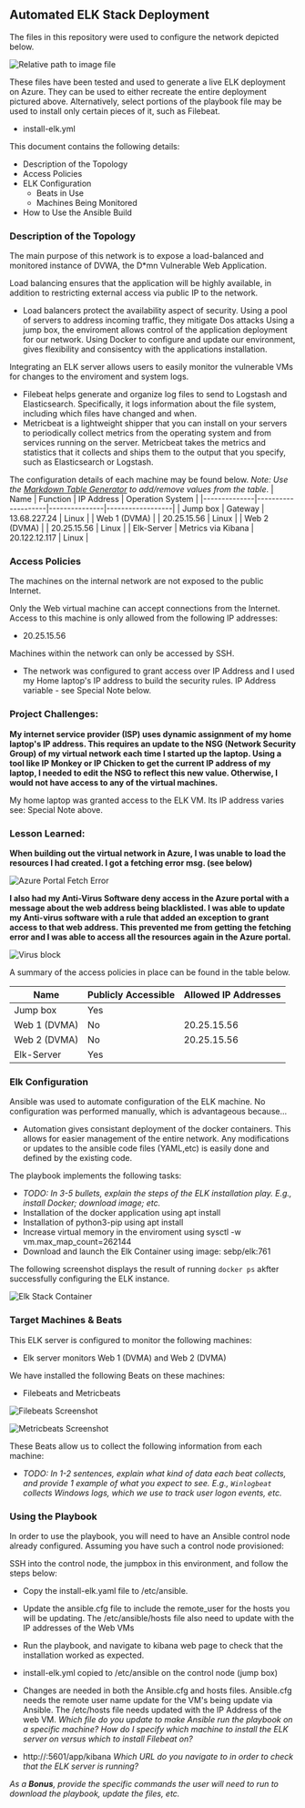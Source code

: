 ## Automated ELK Stack Deployment

The files in this repository were used to configure the network depicted below.



![Relative path to image file](../../blob/main/Images/Project%201%20Network%20Diagram.drawio.png)




These files have been tested and used to generate a live ELK deployment on Azure. They can be used to either recreate the entire deployment pictured above. Alternatively, select portions of the playbook file may be used to install only certain pieces of it, such as Filebeat.

  - install-elk.yml

This document contains the following details:
- Description of the Topology
- Access Policies
- ELK Configuration
  - Beats in Use
  - Machines Being Monitored
- How to Use the Ansible Build


### Description of the Topology

The main purpose of this network is to expose a load-balanced and monitored instance of DVWA, the D*mn Vulnerable Web Application.

Load balancing ensures that the application will be highly available, in addition to restricting external access via public IP to the network.
- Load balancers protect the availability aspect of security. Using a pool of servers to address incoming traffic, they mitigate Dos attacks
  Using a jump box, the enviroment allows control of the application deployment for our network.  Using Docker to configure and update our environment, gives flexibility and consisentcy with the 
  applications installation.

Integrating an ELK server allows users to easily monitor the vulnerable VMs for changes to the enviroment and system logs.
- Filebeat helps generate and organize log files to send to Logstash and Elasticsearch. Specifically, it logs information about the file system, including which files have changed and when.
- Metricbeat is a lightweight shipper that you can install on your servers to periodically collect metrics from the operating system and from services running on the server. Metricbeat takes the metrics and statistics that it collects and ships them to the output that you specify, such as Elasticsearch or Logstash.


The configuration details of each machine may be found below.
_Note: Use the [Markdown Table Generator](http://www.tablesgenerator.com/markdown_tables) to add/remove values from the table_.
| Name         | Function           | IP Address    | Operation System |
|--------------|--------------------|---------------|------------------|
| Jump box     | Gateway            | 13.68.227.24  | Linux            |
| Web 1 (DVMA) |                    | 20.25.15.56   | Linux            |
| Web 2 (DVMA) |                    | 20.25.15.56   | Linux            |
| Elk-Server   | Metrics via Kibana | 20.122.12.117 | Linux            |

### Access Policies
The machines on the internal network are not exposed to the public Internet. 

Only the Web virtual machine can accept connections from the Internet. Access to this machine is only allowed from the following IP addresses:
- 20.25.15.56

Machines within the network can only be accessed by SSH.
- The network was configured to grant access over IP Address and I used my Home laptop's IP address to build the security rules.
  IP Address variable - see Special Note below.

### Project Challenges: 
**My internet service provider (ISP) uses dynamic assignment of my home laptop's IP address.  This requires an update to the NSG (Network Security Group) of my virtual network each time I started up the laptop. Using a tool like IP Monkey or IP Chicken to get the current IP address of my laptop, I needed to edit the NSG to reflect this new value.  Otherwise, I would not have access to any of the virtual machines.**

My home laptop was granted access to the ELK VM.  Its IP address varies see: Special Note above. 

### Lesson Learned: 
**When building out the virtual network in Azure, I was unable to load the resources I had created. I got a fetching error msg. (see below)**

![Azure Portal Fetch Error ](https://github.com/osugrad86/Cybersecurity-BootCamp-Project1/blob/main/Images/Fetch_Error.png)

**I also had my Anti-Virus Software deny access in the Azure portal with a message about the web address being blacklisted. I was able to update my Anti-virus software with a rule that added an exception to grant access to that web address. This prevented me from getting the fetching error and I was able to access all the resources again in the Azure portal.**

![Virus block](https://github.com/osugrad86/Cybersecurity-BootCamp-Project1/blob/main/Images/Virus-block.png)




A summary of the access policies in place can be found in the table below.

| Name         | Publicly Accessible  | Allowed IP Addresses |
|--------------|----------------------|----------------------|
| Jump box     | Yes                  |                      |
| Web 1 (DVMA) | No                   | 20.25.15.56          |
| Web 2 (DVMA) | No                   | 20.25.15.56          |
| Elk-Server   | Yes                  |                      |


### Elk Configuration

Ansible was used to automate configuration of the ELK machine. No configuration was performed manually, which is advantageous because...
- Automation gives consistant deployment of the docker containers. This allows for easier management of the entire network. Any modifications or updates to the ansible code files (YAML,etc) is easily done and defined by the existing code.

The playbook implements the following tasks:
- _TODO: In 3-5 bullets, explain the steps of the ELK installation play. E.g., install Docker; download image; etc._
- Installation of the docker application using apt install
- Installation of python3-pip using apt install
- Increase virtual memory in the enviroment using sysctl -w vm.max_map_count=262144
- Download and launch the Elk Container using image: sebp/elk:761

The following screenshot displays the result of running `docker ps` akfter successfully configuring the ELK instance.

![Elk Stack Container](https://github.com/osugrad86/Cybersecurity-BootCamp-Project1/blob/main/Images/Elk_Container_Running.png)

### Target Machines & Beats
This ELK server is configured to monitor the following machines:
- Elk server monitors Web 1 (DVMA) and Web 2 (DVMA)

We have installed the following Beats on these machines:
- Filebeats and Metricbeats

![Filebeats Screenshot](https://github.com/osugrad86/Cybersecurity-BootCamp-Project1/blob/main/Images/Kibana-Filebeats.png)



![Metricbeats Screenshot](https://github.com/osugrad86/Cybersecurity-BootCamp-Project1/blob/main/Images/Kibana-Metricbeats.png)


These Beats allow us to collect the following information from each machine:
- _TODO: In 1-2 sentences, explain what kind of data each beat collects, and provide 1 example of what you expect to see. E.g., `Winlogbeat` collects Windows logs, which we use to track user logon events, etc._

### Using the Playbook
In order to use the playbook, you will need to have an Ansible control node already configured. Assuming you have such a control node provisioned: 

SSH into the control node, the jumpbox in this environment, and follow the steps below:
- Copy the install-elk.yaml file to /etc/ansible.
- Update the ansible.cfg file to include the remote_user for the hosts you will be updating.  The /etc/ansible/hosts file also need to update with the IP addresses of the Web VMs 
- Run the playbook, and navigate to kibana web page to check that the installation worked as expected.


- install-elk.yml copied to /etc/ansible on the control node (jump box)
- Changes are needed in both the Ansible.cfg and hosts files.  Ansible.cfg needs the remote user name update for the VM's being update via Ansible. The /etc/hosts file needs updated with the IP Address of the web VM.  _Which file do you update to make Ansible run the playbook on a specific machine? How do I specify which machine to install the ELK server on versus which to install Filebeat on?_
- http://<Elk-Server Public IP>:5601/app/kibana _Which URL do you navigate to in order to check that the ELK server is running?_

_As a **Bonus**, provide the specific commands the user will need to run to download the playbook, update the files, etc._
